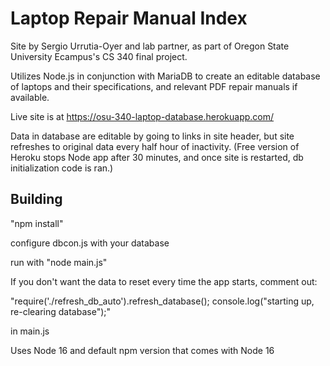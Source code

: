 # Laptop Repair Manual Index

Site by Sergio Urrutia-Oyer and lab partner, as part of Oregon State University Ecampus's CS 340 final project.

Utilizes Node.js in conjunction with MariaDB to create an editable database of laptops and their specifications, and relevant PDF repair manuals if available.

Live site is at https://osu-340-laptop-database.herokuapp.com/

Data in database are editable by going to links in site header, but site refreshes to original data every half hour of inactivity. (Free version of Heroku stops Node app after 30 minutes, and once site is restarted, db initialization code is ran.)

## Building

"npm install"

configure dbcon.js with your database

run with 
"node main.js"

If you don't want the data to reset every time the app starts, comment out:

"require('./refresh_db_auto').refresh_database();
console.log("starting up, re-clearing database");"

in main.js



Uses Node 16 and default npm version that comes with Node 16
